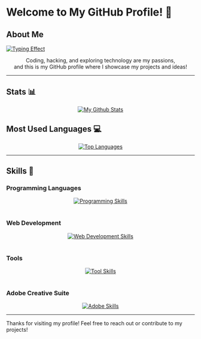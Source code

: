 # Welcome to My GitHub Profile! 👋

## About Me
<p align="start">
  <a href="https://git.io/typing-svg">
    <img src="https://readme-typing-svg.demolab.com?font=Jetbrains+Mono&weight=600&letterSpacing=mono&pause=1000&multiline=true&repeat=false&width=600&lines=Welcome+to+my+GitHub+Profile!;I+am+poxel69;Full+Stack+Developer+and+Tech+Enthusiast." alt="Typing Effect" />
  </a>
</p>
<p align="center">
Coding, hacking, and exploring technology are my passions,</br> and this is my GitHub profile where I showcase my projects and ideas!
</p>

---

## Stats 📊

<p align="center">
  <a href="https://github.com/anuraghazra/github-readme-stats">
    <img src="https://github-readme-stats.vercel.app/api?username=PoXel69&show_icons=true&theme=catppuccin_mocha" alt="My Github Stats" />
  </a>
</p>

## Most Used Languages 💻

<p align="center">
  <a href="https://github.com/anuraghazra/github-readme-stats">
    <img src="https://github-readme-stats.vercel.app/api/top-langs?username=PoXel69&show_icons=true&layout=compact&theme=catppuccin_mocha&hide=shell" alt="Top Languages" />
  </a>
</p>

---

## Skills 🚀

### Programming Languages
<div align="center">
  <a href="https://skillicons.dev">
    <img src="https://skillicons.dev/icons?i=java,c,python,go,lua,kotlin,bash" alt="Programming Skills" />
  </a>
</div>
<br>

### Web Development
<div align="center">
  <a href="https://skillicons.dev">
    <img src="https://skillicons.dev/icons?i=html,css,tailwind,js,ts" alt="Web Development Skills" />
  </a>
</div>
<br>

### Tools
<div align="center">
  <a href="https://skillicons.dev">
    <img src="https://skillicons.dev/icons?i=neovim,arch,linux,git,github,idea" alt="Tool Skills" />
  </a>
</div>
<br>

### Adobe Creative Suite
<div align="center">
  <a href="https://skillicons.dev">
    <img src="https://skillicons.dev/icons?i=ae,ps,pr,ai" alt="Adobe Skills" />
  </a>
</div>

---

Thanks for visiting my profile! Feel free to reach out or contribute to my projects!
